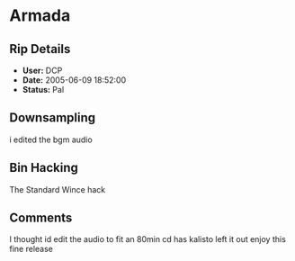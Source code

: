 # Armada

## Rip Details

- **User:** DCP
- **Date:** 2005-06-09 18:52:00
- **Status:** Pal

## Downsampling

i edited the bgm audio

## Bin Hacking

The Standard Wince hack

## Comments

I thought id edit the audio to fit an 80min cd has kalisto left it out enjoy this fine release

